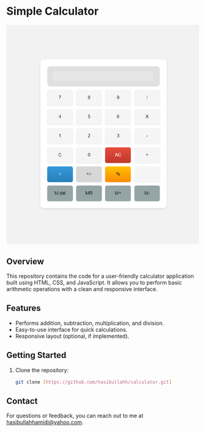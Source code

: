 # Simple Calculator
![Project Screenshot](https://github.com/hasibullahh/calculator/blob/main/img/calculator.png)

## Overview

This repository contains the code for a user-friendly calculator application built using HTML, CSS, and JavaScript. It allows you to perform basic arithmetic operations with a clean and responsive interface.

## Features

- Performs addition, subtraction, multiplication, and division.
- Easy-to-use interface for quick calculations.
- Responsive layout (optional, if implemented).

## Getting Started

1. Clone the repository:

   ```bash
   git clone [https://github.com/hasibullahh/calculator.git]

## Contact

For questions or feedback, you can reach out to me at hasibullahhamidi@yahoo.com.
